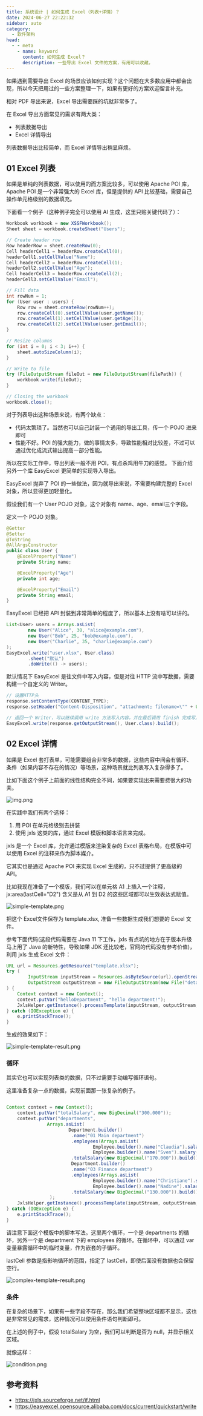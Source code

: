 ```yaml
---
title: 系统设计 | 如何生成 Excel（列表+详情）？
date: 2024-06-27 22:22:32
sidebar: auto
category: 
  - 软件架构
head:
  - - meta
    - name: keyword
      content: 如何生成 Excel？
      description: 一些导出 Excel 文件的方案，有用可以收藏。
---
```


如果遇到需要导出 Excel 的场景应该如何实现？这个问题在大多数应用中都会出现，所以今天把用过的一些方案整理一下，如果有更好的方案欢迎留言补充。

相对 PDF 导出来说，Excel 导出需要踩的坑就非常多了。

在 Excel 导出方面常见的需求有两大类：

- 列表数据导出
- Excel 详情导出

列表数据导出比较简单，而 Excel 详情导出稍显麻烦。

## 01 Excel 列表

如果是单纯的列表数据，可以使用的而方案比较多，可以使用 Apache POI 库，Apache POI 是一个非常强大的 Excel 库，但是提供的 API 比较基础，需要自己操作单元格级别的数据填充。

下面看一个例子（这种例子完全可以使用 AI 生成，这里只贴关键代码了）：

```java
Workbook workbook = new XSSFWorkbook();
Sheet sheet = workbook.createSheet("Users");

// Create header row
Row headerRow = sheet.createRow(0);
Cell headerCell1 = headerRow.createCell(0);
headerCell1.setCellValue("Name");
Cell headerCell2 = headerRow.createCell(1);
headerCell2.setCellValue("Age");
Cell headerCell3 = headerRow.createCell(2);
headerCell3.setCellValue("Email");

// Fill data
int rowNum = 1;
for (User user : users) {
    Row row = sheet.createRow(rowNum++);
    row.createCell(0).setCellValue(user.getName());
    row.createCell(1).setCellValue(user.getAge());
    row.createCell(2).setCellValue(user.getEmail());
}

// Resize columns
for (int i = 0; i < 3; i++) {
    sheet.autoSizeColumn(i);
}

// Write to file
try (FileOutputStream fileOut = new FileOutputStream(filePath)) {
    workbook.write(fileOut);
}

// Closing the workbook
workbook.close();
```

对于列表导出这种场景来说，有两个缺点：

- 代码太繁琐了。当然也可以自己封装一个通用的导出工具，传一个 POJO 进来即可
- 性能不好。POI 的强大能力，做的事情太多，导致性能相对比较差，不过可以通过优化成流式输出提高一部分性能。

所以在实际工作中，导出列表一般不用 POI，有点杀鸡用牛刀的感觉。 下面介绍另外一个库 EasyExcel 更简单的实现导入导出。

EasyExcel 抛弃了 POI 的一些做法，因为就导出来说，不需要构建完整的 Excel 对象，所以显得更加轻量化。

假设我们有一个 User POJO 对象，这个对象有 name、age、email三个字段。

定义一个 POJO 对象。

```java
@Getter
@Setter
@ToString
@AllArgsConstructor
public class User {
    @ExcelProperty("Name")
    private String name;

    @ExcelProperty("Age")
    private int age;

    @ExcelProperty("Email")
    private String email;
}
```

EasyExcel 已经把 API 封装到非常简单的程度了，所以基本上没有啥可以讲的。

```java
List<User> users = Arrays.asList(
        new User("Alice", 30, "alice@example.com"),
        new User("Bob", 25, "bob@example.com"),
        new User("Charlie", 35, "charlie@example.com")
);
EasyExcel.write("user.xlsx", User.class)
        .sheet("默认")
        .doWrite(() -> users);
```

默认情况下 EasyExcel 是往文件中写入内容，但是对往 HTTP 流中写数据，需要构建一个自定义的 Writer。

```java
// 设置HTTP头
response.setContentType(CONTENT_TYPE);
response.setHeader("Content-Disposition", "attachment; filename=\"" + URLEncoder.encode(fileName, StandardCharsets.UTF_8); + "\"");

// 返回一个 Writer，可以继续调用 write 方法写入内容，并在最后调用 finish 完成写入。
EasyExcel.write(response.getOutputStream(), User.class).build();

```

## 02 Excel 详情

如果是 Excel 套打表单，可能需要组合非常多的数据，这些内容中间会有循环、条件（如果内容不存在的情况）等场景，这种场景就比列表写入复杂得多了。

比如下面这个例子上前面的线性结构完全不同，如果要实现出来需要费很大的功夫。

![img.png](./export-excel/complex-tables.png)

在实践中我们有两个选择：

1. 用 POI 在单元格级别去拼装
2. 使用 jxls 这类的库，通过 Excel 模版和脚本语言来完成。

jxls 是一个 Excel 库，允许通过模版来渲染复杂的 Excel 表格布局，在模版中可以使用 Excel 的注释来作为脚本媒介。

它其实也是通过 Apache POI 来实现 Excel 生成的，只不过提供了更高级的 API。

比如我现在准备了一个模版，我们可以在单元格 A1 上插入一个注释，jx:area(lastCell="D2") 含义是从 A1 到 D2 的这些区域都可以生效表达式赋值。

![simple-template.png](./export-excel/simple-template.png)

把这个 Excel文件保存为 template.xlsx, 准备一些数据生成我们想要的 Excel 文件。

参考下面代码(这段代码需要在 Java 11 下工作，jxls 有点坑的地方在于版本升级马上用了 Java 的新特性，导致如果 JDK 还比较老，官网的代码没有参考价值)，利用 jxls 生成 Excel 文件：

```java
URL url = Resources.getResource("template.xlsx");
try (
        InputStream inputStream = Resources.asByteSource(url).openStream();
        OutputStream outputStream = new FileOutputStream(new File("detail-report.xlsx"))
) {
    Context context = new Context();
    context.putVar("helloDepartment", "hello department!");
    JxlsHelper.getInstance().processTemplate(inputStream, outputStream, context);
} catch (IOException e) {
    e.printStackTrace();
}
```

生成的效果如下：

![simple-template-result.png](./export-excel/simple-template-result.png)

### 循环

其实它也可以实现列表类的数据，只不过需要手动编写循环语句。

这里准备复杂一点的数据，实现前面那一张复杂的例子。

```java

Context context = new Context();
    context.putVar("totalSalary", new BigDecimal("300.000"));
    context.putVar("departments",
               Arrays.asList(
                       Department.builder()
                        .name("01 Main department")
                        .employees(Arrays.asList(
                                Employee.builder().name("Claudia").salary(new BigDecimal("30.000")).build(),
                                Employee.builder().name("Sven").salary(new BigDecimal("140.000")).build()))
                        .totalSalary(new BigDecimal("170.000")).build(),
                        Department.builder()
                        .name("03 Finance department")
                        .employees(Arrays.asList(
                                Employee.builder().name("Christiane").salary(new BigDecimal("40.000")).build(),
                                Employee.builder().name("Nadine").salary(new BigDecimal("90.000")).build()))
                        .totalSalary(new BigDecimal("130.000")).build())
                );
    JxlsHelper.getInstance().processTemplate(inputStream, outputStream, context);
} catch (IOException e) {
    e.printStackTrace();
}
```

请注意下面这个模版中的脚本写法。这里两个循环，一个是 departments 的循环，另外一个是 department 下的 employees 的循环。在循环中，可以通过 var 变量暴露循环中的临时变量，作为嵌套的子循环。

lastCell 参数是指影响循环的范围，指定了 lastCell，即使后面没有数据也会保留空行。

![complex-template-result.png](./export-excel/complex-template-result.png)

### 条件

在复杂的场景下，如果有一些字段不存在，那么我们希望整块区域都不显示，这也是非常常见的需求，这种情况可以使用条件语句判断即可。

在上述的例子中，假设 totalSalary 为空，我们可以判断是否为 null，并显示相关区域。

就像这样： 

![condition.png](./export-excel/condition.png)

## 参考资料

- https://jxls.sourceforge.net/if.html
- https://easyexcel.opensource.alibaba.com/docs/current/quickstart/write


